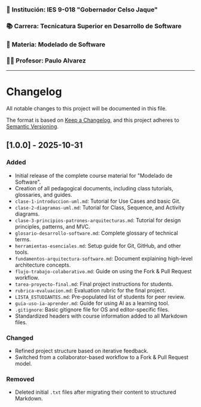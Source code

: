 ### 🏫 **Institución:** IES 9-018 "Gobernador Celso Jaque"
### 📚 **Carrera:** Tecnicatura Superior en Desarrollo de Software
### 📖 **Materia:** Modelado de Software
### 👨‍🏫 **Profesor:** Paulo Alvarez
---
# Changelog

All notable changes to this project will be documented in this file.

The format is based on [Keep a Changelog](https://keepachangelog.com/en/1.0.0/),
and this project adheres to [Semantic Versioning](https://semver.org/spec/v2.0.0.html).

## [1.0.0] - 2025-10-31

### Added
- Initial release of the complete course material for "Modelado de Software".
- Creation of all pedagogical documents, including class tutorials, glossaries, and guides.
- `clase-1-introduccion-uml.md`: Tutorial for Use Cases and basic Git.
- `clase-2-diagramas-uml.md`: Tutorial for Class, Sequence, and Activity diagrams.
- `clase-3-principios-patrones-arquitecturas.md`: Tutorial for design principles, patterns, and MVC.
- `glosario-desarrollo-software.md`: Complete glossary of technical terms.
- `herramientas-esenciales.md`: Setup guide for Git, GitHub, and other tools.
- `fundamentos-arquitectura-software.md`: Document explaining high-level architecture concepts.
- `flujo-trabajo-colaborativo.md`: Guide on using the Fork & Pull Request workflow.
- `tarea-proyecto-final.md`: Final project instructions for students.
- `rubrica-evaluacion.md`: Evaluation rubric for the final project.
- `LISTA_ESTUDIANTES.md`: Pre-populated list of students for peer review.
- `guia-uso-ia-aprender.md`: Guide for using AI as a learning tool.
- `.gitignore`: Basic gitignore file for OS and editor-specific files.
- Standardized headers with course information added to all Markdown files.

### Changed
- Refined project structure based on iterative feedback.
- Switched from a collaborator-based workflow to a Fork & Pull Request model.

### Removed
- Deleted initial `.txt` files after migrating their content to structured Markdown.
